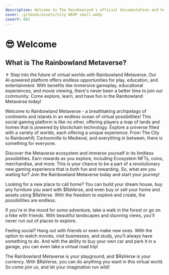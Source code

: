 ```yaml
---
description: Welcome to The Rainbowland's official documentation and help resource.
cover: .gitbook/assets/City WEBP small.webp
coverY: 801
---
```


# 😎 Welcome

## What is The Rainbowland Metaverse? <a href="#what-is-nft-worlds" id="what-is-nft-worlds"></a>

⚜️ Step into the future of virtual worlds with Rainbowland Metaverse. Our AI-powered platform offers endless opportunities for play, education, and entertainment. With benefits like immersive gameplay, educational experiences, and movie viewing, there's never been a better time to join our community. Come explore, learn, and have fun in the Rainbowland Metaverse today!

Welcome to Rainbowland Metaverse - a breathtaking archipelago of continents and islands in an endless ocean of virtual possibilities! This social gaming platform is like no other, offering players a map of lands and homes that is powered by blockchain technology. Explore a universe filled with a variety of worlds, each offering a unique experience. From The City to Rainbowhill, Cartoonville to Medieval, and everything in between, there is something for everyone.

Discover the Metaverse ecosystem and immerse yourself in its limitless possibilities. Earn rewards as you explore, including Ecosystem NFTs, coins, merchandise, and more. This is your chance to be a part of a revolutionary new gaming experience that is both fun and rewarding. So, what are you waiting for? Join the Rainbowland Metaverse today and start your journey!

Looking for a new place to call home? You can build your dream house, buy any furniture you want with $RaVerse, and even buy or sell your home and assets using $RaVerse. With the freedom to explore and create, the possibilities are endless.

If you're in the mood for some adventure, take a walk in the forest or go on a hike with friends. With beautiful landscapes and stunning views, you'll never run out of places to explore.

Feeling social? Hang out with friends or even make new ones. With the option to watch movies, visit businesses, and study, you'll always have something to do. And with the ability to buy your own car and park it in a garage, you can even take a virtual road trip!

The Rainbowland Metaverse is your playground, and $RaVerse is your currency. With $RaVerse, you can do anything you want in this virtual world. So come join us, and let your imagination run wild!
